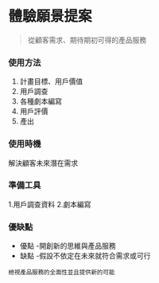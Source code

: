 # 體驗願景提案

> 從顧客需求、期待期初可得的產品服務
 





### 使用方法

1. 計畫目標、用戶價值
2. 用戶調查
3. 各種劇本編寫
4. 用戶評價
5. 產出　



### 使用時機
解決顧客未來潛在需求

### 準備工具
  1.用戶調查資料
  2.劇本編寫
 





### 優缺點
- 優點
    -開創新的思維與產品服務
- 缺點
    -假設不依定在未來就符合需求或可行


```
檢視產品服務的全面性並且提供新的可能

